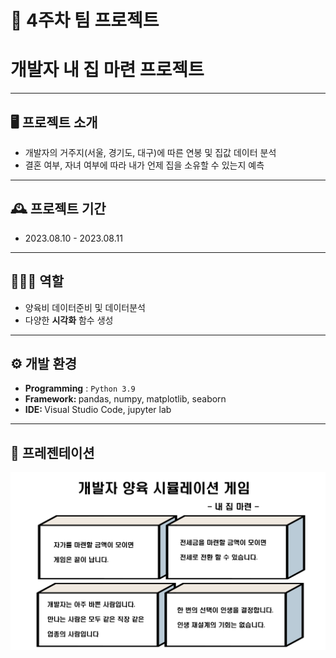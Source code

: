 # 🚩 4주차 팀 프로젝트
# **개발자 내 집 마련 프로젝트**
----------------------------------------------------------

## 🖥️ 프로젝트 소개
- 개발자의 거주지(서울, 경기도, 대구)에 따른 연봉 및 집값 데이터 분석
- 결혼 여부, 자녀 여부에 따라 내가 언제 집을 소유할 수 있는지 예측

----------------------------------------------------------

## 🕰️ 프로젝트 기간
* 2023.08.10 - 2023.08.11
----------------------------------------------------------


## 🧑‍🤝‍🧑 역할
* 양육비 데이터준비 및 데이터분석
* 다양한 **시각화** 함수 생성

----------------------------------------------------------

## ⚙️ 개발 환경
- **Programming** : `Python 3.9`
- <strong>Framework: </strong> pandas, numpy, matplotlib, seaborn
- <strong>IDE: </strong> Visual Studio Code, jupyter lab


----------------------------------------------------------
## 📌 프레젠테이션
![Alt text](../week04_%EA%B3%B5%EA%B3%B5%EB%8D%B0%EC%9D%B4%ED%84%B0_SSF/read_img/image.png)
